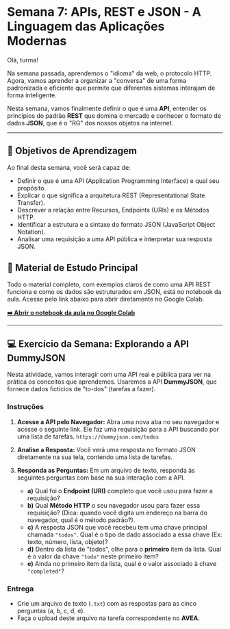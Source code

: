 # Semana 7: APIs, REST e JSON - A Linguagem das Aplicações Modernas

Olá, turma!

Na semana passada, aprendemos o "idioma" da web, o protocolo HTTP. Agora, vamos aprender a organizar a "conversa" de uma forma padronizada e eficiente que permite que diferentes sistemas interajam de forma inteligente.

Nesta semana, vamos finalmente definir o que é uma **API**, entender os princípios do padrão **REST** que domina o mercado e conhecer o formato de dados **JSON**, que é o "RG" dos nossos objetos na internet.

---

## 🎯 Objetivos de Aprendizagem

Ao final desta semana, você será capaz de:

* Definir o que é uma API (Application Programming Interface) e qual seu propósito.
* Explicar o que significa a arquitetura REST (Representational State Transfer).
* Descrever a relação entre Recursos, Endpoints (URIs) e os Métodos HTTP.
* Identificar a estrutura e a sintaxe do formato JSON (JavaScript Object Notation).
* Analisar uma requisição a uma API pública e interpretar sua resposta JSON.

## 📖 Material de Estudo Principal

Todo o material completo, com exemplos claros de como uma API REST funciona e como os dados são estruturados em JSON, está no notebook da aula. Acesse pelo link abaixo para abrir diretamente no Google Colab.

**[➡️ Abrir o notebook da aula no Google Colab](https://colab.research.google.com/github/delanohelio/tlp1/blob/main/conteudos/semana-07/aula_semana_07.ipynb)**

---

## 💻 Exercício da Semana: Explorando a API DummyJSON

Nesta atividade, vamos interagir com uma API real e pública para ver na prática os conceitos que aprendemos. Usaremos a API **DummyJSON**, que fornece dados fictícios de "to-dos" (tarefas a fazer).

### Instruções

1.  **Acesse a API pelo Navegador:** Abra uma nova aba no seu navegador e acesse o seguinte link. Ele faz uma requisição para a API buscando por uma lista de tarefas.
    `https://dummyjson.com/todos`

2.  **Analise a Resposta:** Você verá uma resposta no formato JSON diretamente na sua tela, contendo uma lista de tarefas.

3.  **Responda as Perguntas:** Em um arquivo de texto, responda às seguintes perguntas com base na sua interação com a API.

    * **a)** Qual foi o **Endpoint (URI)** completo que você usou para fazer a requisição?
    * **b)** Qual **Método HTTP** o seu navegador usou para fazer essa requisição? (Dica: quando você digita um endereço na barra do navegador, qual é o método padrão?).
    * **c)** A resposta JSON que você recebeu tem uma chave principal chamada `"todos"`. Qual é o tipo de dado associado a essa chave (Ex: texto, número, lista, objeto)?
    * **d)** Dentro da lista de "todos", olhe para o **primeiro** item da lista. Qual é o valor da chave `"todo"` neste primeiro item?
    * **e)** Ainda no primeiro item da lista, qual é o valor associado à chave `"completed"`?

### Entrega

* Crie um arquivo de texto (`.txt`) com as respostas para as cinco perguntas (a, b, c, d, e).
* Faça o upload deste arquivo na tarefa correspondente no **AVEA**.